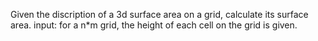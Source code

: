 Given the discription of a 3d surface area on a grid, calculate its surface area.
input: for a n*m grid, the height of each cell on the grid is given.